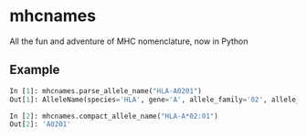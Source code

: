 # mhcnames
All the fun and adventure of MHC nomenclature, now in Python

## Example

```python
In [1]: mhcnames.parse_allele_name("HLA-A0201")
Out[1]: AlleleName(species='HLA', gene='A', allele_family='02', allele_code='01')

In [2]: mhcnames.compact_allele_name("HLA-A*02:01")
Out[2]: 'A0201'
```
